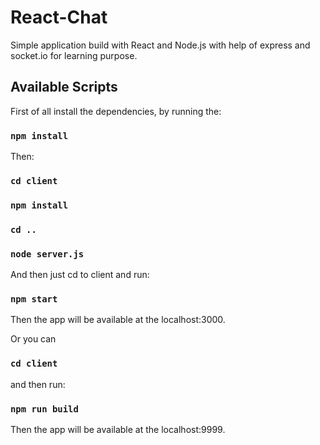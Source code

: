 # React-Chat
Simple application build with React and Node.js with help of express and socket.io for learning purpose.

## Available Scripts

First of all install the dependencies, by running the:

### `npm install`

Then:

### `cd client`
### `npm install`

### `cd ..`
### `node server.js`

And then just cd to client and run:

### `npm start`

Then the app will be available at the localhost:3000.

Or you can

### `cd client`

and then run:

### `npm run build`

Then the app will be available at the localhost:9999.


